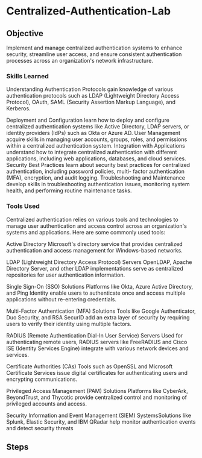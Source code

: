 # Centralized-Authentication-Lab





## Objective

Implement and manage centralized authentication systems to enhance security, streamline user access, and ensure consistent authentication processes across an organization's network infrastructure.


### Skills Learned


 Understanding Authentication Protocols gain knowledge of various authentication protocols such as LDAP (Lightweight Directory Access 
 Protocol), OAuth, SAML (Security Assertion Markup Language), and Kerberos.
 
 Deployment and Configuration learn how to deploy and configure centralized authentication systems like Active Directory, LDAP 
 servers, or identity providers (IdPs) such as Okta or Azure AD.
 User Management acquire skills in managing user accounts, groups, roles, and permissions within a centralized authentication system.
 Integration with Applications understand how to integrate centralized authentication with different applications, including web 
 applications, databases, and cloud services.
 Security Best Practices learn about security best practices for centralized authentication, including password policies, multi- 
 factor authentication (MFA), encryption, and audit logging.
 Troubleshooting and Maintenance develop skills in troubleshooting authentication issues, monitoring system health, and 
 performing routine maintenance tasks.
 




### Tools Used

Centralized authentication relies on various tools and technologies to manage user authentication and access control across an organization's systems and applications. Here are some commonly used tools:

Active Directory Microsoft's directory service that provides centralized authentication and access management for Windows-based networks.

LDAP (Lightweight Directory Access Protocol) Servers OpenLDAP, Apache Directory Server, and other LDAP implementations serve as centralized repositories for user authentication information.

Single Sign-On (SSO) Solutions Platforms like Okta, Azure Active Directory, and Ping Identity enable users to authenticate once and access multiple applications without re-entering credentials.

Multi-Factor Authentication (MFA) Solutions Tools like Google Authenticator, Duo Security, and RSA SecurID add an extra layer of security by requiring users to verify their identity using multiple factors.

RADIUS (Remote Authentication Dial-In User Service) Servers Used for authenticating remote users, RADIUS servers like FreeRADIUS and Cisco ISE (Identity Services Engine) integrate with various network devices and services.

Certificate Authorities (CAs) Tools such as OpenSSL and Microsoft Certificate Services issue digital certificates for authenticating users and encrypting communications.

Privileged Access Management (PAM) Solutions Platforms like CyberArk, BeyondTrust, and Thycotic provide centralized control and monitoring of privileged accounts and access.

Security Information and Event Management (SIEM) SystemsSolutions like Splunk, Elastic Security, and IBM QRadar help monitor authentication events and detect security threats


## Steps
